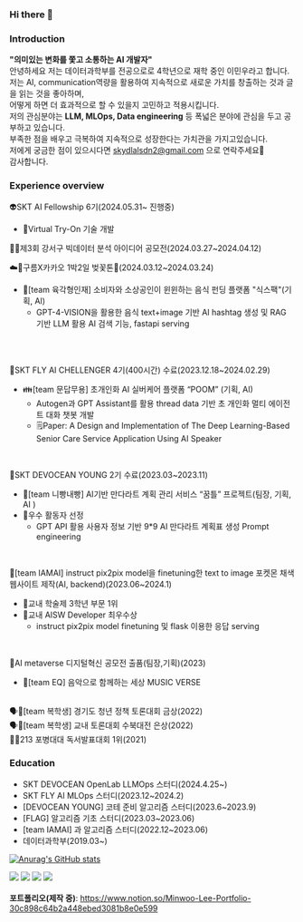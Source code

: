 
### Hi there 👋
### **Introduction**<br/>
**"의미있는 변화를 쫓고 소통하는 AI 개발자"** <br/>
안녕하세요 저는 데이터과학부를 전공으로로 4학년으로 재학 중인 이민우라고 합니다.<br/>
저는 AI, communication역량을 활용하여 지속적으로 새로운 가치를 창출하는 것과 글을 읽는 것을 좋아하며,<br/>
어떻게 하면 더 효과적으로 할 수 있을지 고민하고 적용시킵니다.<br/>
저의 관심분야는 **LLM, MLOps, Data engineering** 등 폭넓은 분야에 관심을 두고 공부하고 있습니다.<br/>
부족한 점을 배우고 극복하여 지속적으로 성장한다는 가치관을 가지고있습니다.<br/>
저에게 궁금한 점이 있으시다면 skydlalsdn2@gmail.com 으로 연락주세요🙂<br/>
감사합니다.

### **Experience overview**
👽SKT AI Fellowship 6기(2024.05.31~ 진행중)
 - 🧷Virtual Try-On 기술 개발

 
🚴‍♀️제3회 강서구 빅데이터 분석 아이디어 공모전(2024.03.27~2024.04.12)  

  
☁️🍫구름X카카오 1박2일 벚꽃톤🌸(2024.03.12~2024.03.24)
- 🥘[team 육각형인재] 소비자와 소상공인이 윈윈하는 음식 펀딩 플랫폼 "식스팩"(기획, AI)
  - GPT-4-VISION을 활용한 음식 text+image 기반 AI hashtag 생성 및 RAG 기반 LLM 활용 AI 검색 기능, fastapi serving  
<br/>
<br/>

🪽SKT FLY AI CHELLENGER 4기(400시간) 수료(2023.12.18~2024.02.29)<br/>
- 👪[team 문답무용] 초개인화 AI 실버케어 플랫폼 “POOM” (기획, AI)<br/>
  - Autogen과 GPT Assistant를 활용 thread data 기반 초 개인화 멀티 에이전트 대화 챗봇 개발
  - 🗒️Paper: A Design and Implementation of The Deep Learning-Based Senior Care Service Application Using AI Speaker 
<br/>

🌊SKT  DEVOCEAN YOUNG 2기 수료(2023.03~2023.11) <br/>
- 🐛[team 니빵내빵] AI기반 만다라트 계획 관리 서비스 “꿈틀” 프로젝트(팀장, 기획, AI )
- 🏅우수 활동자 선정<br/>
    - GPT API 활용 사용자 정보 기반 9*9 AI 만다라트 계획표 생성 Prompt engineering
<br/>

👾[team IAMAI] instruct pix2pix model을 finetuning한 text to image 포켓몬 채색 웹사이트 제작(AI, backend)(2023.06~2024.1)<br/>
- 🏅교내 학술제 3학년 부문 1위
- 🏅교내 AISW Developer 최우수상<br/>
    - instruct pix2pix model finetuning 및 flask 이용한 응답 serving
<br/>

🤖AI metaverse 디지털혁신 공모전 출품(팀장,기획)(2023)<br/>
- 🎻[team EQ] 음악으로 함께하는 세상 MUSIC VERSE
  

<br/>
🗣️🏅[team 복학생] 경기도 청년 정책 토론대회 금상(2022)<br/>
🗣️🏅[team 복학생] 교내 토론대회 수북대전 은상(2022)<br/>
📖🏅213 포병대대 독서발표대회 1위(2021)<br/>



### **Education**
-  SKT DEVOCEAN OpenLab LLMOps 스터디(2024.4.25~)
- SKT FLY AI MLOps 스터디(2023.12~2024.2)
- [DEVOCEAN YOUNG] 코테 준비 알고리즘 스터디(2023.6~2023.9)
- [FLAG] 알고리즘 기초 스터디(2023.03~2023.06)
- [team IAMAI] 과 알고리즘 스터디(2022.12~2023.06)
- 데이터과학부(2019.03~)


<!--
**barabonda/barabonda** is a ✨ _special_ ✨ repository because its `README.md` (this file) appears on your GitHub profile.

Here are some ideas to get you started:

- 🔭 I’m currently working on ...
- 🌱 I’m currently learning ...
- 👯 I’m looking to collaborate on ...
- 🤔 I’m looking for help with ...
- 💬 Ask me about ...
- 📫 How to reach me: ...
- 😄 Pronouns: ...
- ⚡ Fun fact: ...
-->

[![Anurag's GitHub stats](https://github-readme-stats.vercel.app/api?username=barabonda)](https://github.com/anuraghazra/github-readme-stats)

<img src="https://img.shields.io/badge/Python-007396?style=for-the-badge&logo=java&logoColor=white"> <img src="https://img.shields.io/badge/Azure-4479A1?style=for-the-badge&logo=MySQL&logoColor=white">
<img src="https://img.shields.io/badge/Dart-2C2255?style=for-the-badge&logo=Eclipse%20IDE&logoColor=white">
<img src="https://img.shields.io/badge/github-181717?style=for-the-badge&logo=github&logoColor=white">
<br/>
<br/>
**포트폴리오(제작 중)**: https://www.notion.so/Minwoo-Lee-Portfolio-30c898c64b2a448ebed3081b8e0e599
